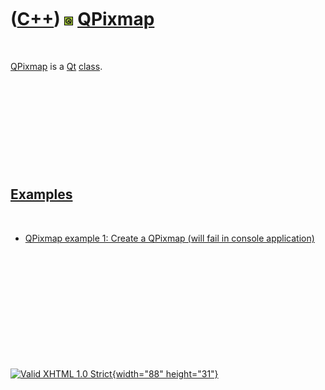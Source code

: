 



 

 

 

 

 

([C++](Cpp.htm)) ![Qt](PicQt.png) [QPixmap](CppQPixmap.htm)
===========================================================

 

[QPixmap](CppQPixmap.htm) is a [Qt](CppQt.htm) [class](CppClass.htm).

 

 

 

 

 

[Examples](CppExample.htm)
--------------------------

 

-   [QPixmap example 1: Create a QPixmap (will fail in
    console application)](CppQPixmapExample1.htm)

 

 

 

 

 





 

[![Valid XHTML 1.0 Strict](valid-xhtml10.png){width="88"
height="31"}](http://validator.w3.org/check?uri=referer)
